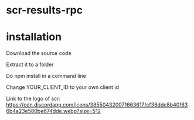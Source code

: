 # scr-results-rpc

# installation

Download the source code

Extract it to a folder

Do npm install in a command line

Change YOUR_CLIENT_ID to your own client id


Link to the logo of scr: https://cdn.discordapp.com/icons/385504320071663617/cf38ddc8b40f636b4a23e580be674dde.webp?size=512
